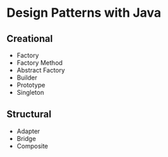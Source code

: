 # Design Patterns with Java
## Creational
- Factory
- Factory Method
- Abstract Factory
- Builder
- Prototype 
- Singleton

## Structural
- Adapter
- Bridge
- Composite